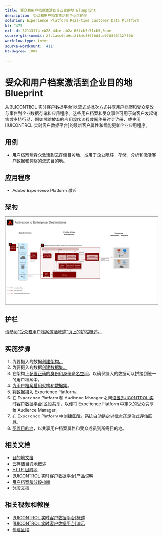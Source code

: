 ```yaml
---
title: 受众和用户档案激活到企业目的地 Blueprint
description: 受众和用户档案激活到企业目的地
solution: Experience Platform,Real-time Customer Data Platform
kt: 7475
exl-id: 32133174-eb28-44ce-ab2a-63fcb5b51cb5,None
source-git-commit: 2fc1adc04a9ca2184c88970d5ba0785957327f68
workflow-type: tm+mt
source-wordcount: '411'
ht-degree: 100%

---
```


# 受众和用户档案激活到企业目的地 Blueprint

从[!UICONTROL 实时客户数据平台]以流式或批次方式共享用户档案和受众更改与事件到企业数据存储和应用程序。这些用户档案和受众事件可用于向客户发起销售或支持行动，例如跟踪放弃的应用程序流程或网络研讨会注册，或使用[!UICONTROL 实时客户数据平台]的最新客户属性和智能更新企业应用程序。

## 用例

* 用户档案和受众激活到云存储目的地，或用于企业跟踪、存储、分析和激活客户数据和洞察的流式目的地。

## 应用程序

* Adobe Experience Platform  激活

## 架构

<img src="assets/enterprise_destination_activation.svg" alt="企业激活场景的参考架构" style="border:1px solid #4a4a4a" />


## 护栏

[请参阅“受众和用户档案激活概述”页上的护栏概述。](overview.md)

## 实施步骤

1. 为要摄入的数据[创建架构。](https://experienceleague.adobe.com/docs/platform-learn/tutorials/schemas/create-a-schema.html?lang=zh-Hans)
1. 为要摄入的数据[创建数据集。](https://experienceleague.adobe.com/docs/platform-learn/tutorials/data-ingestion/create-datasets-and-ingest-data.html?lang=zh-Hans)
1. 在架构上[配置正确的身份和身份命名空间](https://experienceleague.adobe.com/docs/platform-learn/tutorials/identities/label-ingest-and-verify-identity-data.html?lang=zh-Hans)，以确保摄入的数据可以拼接到统一的用户档案中。
1. [为用户档案启用架构和数据集](https://experienceleague.adobe.com/docs/platform-learn/tutorials/profiles/bring-data-into-the-real-time-customer-profile.html?lang=zh-Hans)。
1. [将数据摄入](https://experienceleague.adobe.com/?recommended=ExperiencePlatform-D-1-2020.1.dataingestion&amp;lang=zh-Hans) Experience Platform。
1. 在 Experience Platform 和 Audience Manager 之间[设置[!UICONTROL 实时客户数据平台]区段共享](https://www.adobe.com/go/audiences)，以便将 Experience Platform 中定义的受众共享给 Audience Manager。
1. 在 Experience Platform 中[创建区段](https://experienceleague.adobe.com/docs/platform-learn/tutorials/segments/create-segments.html?lang=zh-Hans)。系统自动确定以批次还是流式评估区段。
1. [配置目的地](https://experienceleague.adobe.com/docs/platform-learn/tutorials/destinations/create-destinations-and-activate-data.html?lang=zh-Hans)，以共享用户档案属性和受众成员到所需目的地。

## 相关文档

* [目的地文档](https://experienceleague.adobe.com/docs/experience-platform/destinations/catalog/overview.html?lang=zh-Hans)
* [云存储目的地概述](https://experienceleague.adobe.com/docs/experience-platform/destinations/catalog/cloud-storage/overview.html?lang=zh-Hans#catalog)
* [HTTP 目的地](https://experienceleague.adobe.com/docs/experience-platform/destinations/catalog/http-destination.html?lang=zh-Hans#overview)
* [[!UICONTROL 实时客户数据平台]产品说明](https://helpx.adobe.com/cn/legal/product-descriptions/real-time-customer-data-platform.html)
* [用户档案和分段指南](https://experienceleague.adobe.com/docs/experience-platform/profile/guardrails.html?lang=zh-Hans)
* [分段文档](https://experienceleague.adobe.com/docs/experience-platform/segmentation/api/streaming-segmentation.html?lang=zh-Hans)

## 相关视频和教程

* [[!UICONTROL 实时客户数据平台]概述](https://experienceleague.adobe.com/docs/platform-learn/tutorials/application-services/rtcdp/understanding-the-real-time-customer-data-platform.html?lang=zh-Hans)
* [[!UICONTROL 实时客户数据平台]演示](https://experienceleague.adobe.com/docs/platform-learn/tutorials/application-services/rtcdp/demo.html?lang=zh-Hans)
* [创建区段](https://experienceleague.adobe.com/docs/platform-learn/tutorials/segments/create-segments.html)
